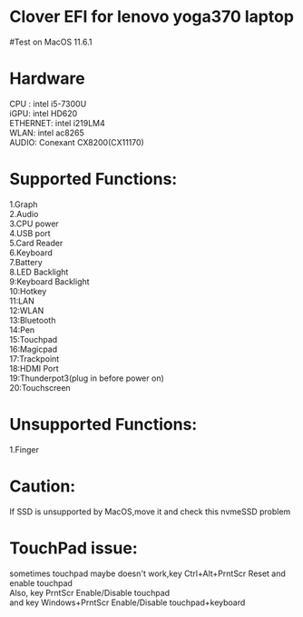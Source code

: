 # Clover EFI for lenovo yoga370 laptop
#Test on MacOS 11.6.1


# Hardware  
CPU : intel i5-7300U  
iGPU: intel HD620  
ETHERNET: intel i219LM4  
WLAN: intel ac8265  
AUDIO: Conexant CX8200(CX11170)  



# Supported Functions:  
1.Graph  
2.Audio  
3.CPU power  
4.USB port  
5.Card Reader  
6.Keyboard  
7.Battery  
8.LED Backlight  
9:Keyboard Backlight  
10:Hotkey  
11:LAN  
12:WLAN  
13:Bluetooth  
14:Pen  
15:Touchpad  
16:Magicpad  
17:Trackpoint  
18:HDMI Port  
19:Thunderpot3(plug in before power on)  
20:Touchscreen  

# Unsupported Functions:  
1.Finger  

# Caution:
If SSD is unsupported by MacOS,move it and check this nvmeSSD problem

# TouchPad issue:
sometimes touchpad maybe doesn't work,key Ctrl+Alt+PrntScr  Reset and enable touchpad  
Also, key PrntScr            Enable/Disable touchpad  
and key Windows+PrntScr    Enable/Disable touchpad+keyboard